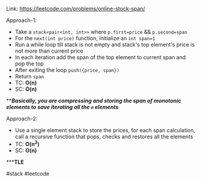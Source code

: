 Link: https://leetcode.com/problems/online-stock-span/

Approach-1: 
- Take a `stack<pair<int, int>>` where `p.first=price` && `p.second=span`
- For the `next(int price)` function, initialize an `int span=1`
- Run a while loop till stack is not empty and stack's top element's price is not more than current price
- In each iteration add the span of the top element to current span and pop the top
- After exiting the loop `push({price, span})`
- Return `span`
- TC: **O(n)**
- SC: **O(n)**

*****Basically, you are compressing and storing the span of monotonic elements to save iterating all the `n` elements*** 



Approach-2:
- Use a single element stack to store the prices, for each span calculation, call a recursive function that pops, checks and restores all the elements
- TC: **O(n<sup>2</sup>)**
- SC: **O(n)**

*****TLE** 

#stack #leetcode 
